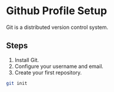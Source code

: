 # Github Profile Setup

Git is a distributed version control system.

## Steps

1. Install Git.
2. Configure your username and email.
3. Create your first repository.

```bash
git init

```
